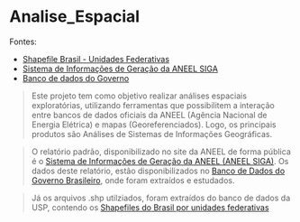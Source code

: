 # Analise_Espacial

Fontes:

- [Shapefile Brasil - Unidades Federativas](http://www.usp.br/nereus/?fontes=dados-shape-files)
- [Sistema de Informações de Geração da ANEEL SIGA](https://app.powerbi.com/view?r=eyJrIjoiNjc4OGYyYjQtYWM2ZC00YjllLWJlYmEtYzdkNTQ1MTc1NjM2IiwidCI6IjQwZDZmOWI4LWVjYTctNDZhMi05MmQ0LWVhNGU5YzAxNzBlMSIsImMiOjR9)
- [Banco de dados do Governo](https://dados.gov.br/)

>Este projeto tem como objetivo realizar análises espaciais exploratórias, utilizando ferramentas que possibilitem a interação entre bancos de dados oficiais da ANEEL (Agência Nacional de Energia Elétrica) e mapas (Georeferenciados). Logo, os principais produtos são Análises de Sistemas de Informações Geográficas.

>O relatório padrão, disponibilizado no site da ANEEL de forma pública é o [Sistema de Informações de Geração da ANEEL (ANEEL SIGA)](https://app.powerbi.com/view?r=eyJrIjoiNjc4OGYyYjQtYWM2ZC00YjllLWJlYmEtYzdkNTQ1MTc1NjM2IiwidCI6IjQwZDZmOWI4LWVjYTctNDZhMi05MmQ0LWVhNGU5YzAxNzBlMSIsImMiOjR9). Os dados deste relatório, estão disponibilizados no [Banco de Dados do Governo Brasileiro](https://dados.gov.br/), onde foram extraídos e estudados. 

>Já os arquivos .shp utilziados, foram extraídos do banco de dados da USP, contendo os [Shapefiles do Brasil por unidades federativas](http://www.usp.br/nereus/?fontes=dados-shape-files)
